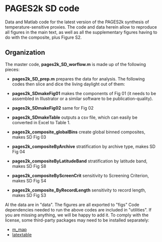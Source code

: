 
# PAGES2k SD code
Data and Matlab code for the latest version of the PAGES2k synthesis of temperature-sensitive proxies.
The code and data herein allow to reproduce all figures in the main text, as well as all the supplementary figures having to do with the composite, plus Figure S2.

## Organization

The master code, **pages2k_SD_worflow.m** is made up of the following pieces:
- **pages2k_SD_prep.m** prepares the data for analysis. The following codes then slice and dice the living daylight out of them:

- **pages2k_SDmakeFig01** makes the components of Fig 01 (it needs to be assembled in Illustrator or a similar software to be publication-quality).
- **pages2k_SDmakeFig02** same for Fig 02
- **pages2k_SDmakeTable**              outputs a csv file, which can easily be converted in Excel to Table 1.
- **pages2k_composite_globalBins**     create global binned composites, makes SD Fig 03
- **pages2k_compositeByArchive**       stratification by archive type, makes SD Fig 04
- **pages2k_compositeByLatitudeBand**  stratification by latitude band, makes SD Fig S8
- **pages2k_compositeByScreenCrit**    sensitivity to Screening Criterion, makes SD Fig S4
- **pages2k_composite_ByRecordLength**  sensitivity to record length, makes SD Fig S3

Al the data are in "data". The figures are all exported to "figs"
Code dependencies needed to run the above codes are included in "utilities". If you are missing anything, we will be happy to add it. To comply with the license, some third-party packages may need to be installed separately:

- [m_map](http://www.eos.ubc.ca/~rich/map.html)
- [latextable](http://www.mathworks.com/matlabcentral/fileexchange/44274-latextable)
